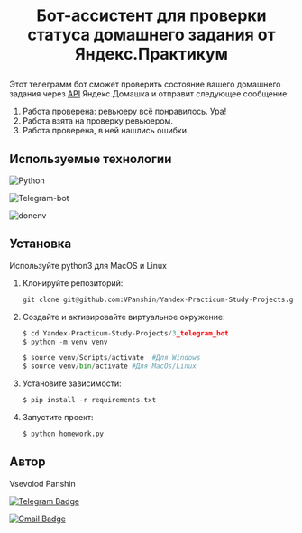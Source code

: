 
# <p align="center">Бот-ассистент для проверки статуса домашнего задания от Яндекс.Практикум</p>

Этот телеграмм бот сможет проверить состояние вашего домашнего задания через [API](https://practicum.yandex.ru/api/user_api/homework_statuses/) Яндекс.Домашка и отправит следующее сообщение:

1. Работа проверена: ревьюеру всё понравилось. Ура!
2. Работа взята на проверку ревьюером.
3. Работа проверена, в ней нашлись ошибки.

## Используемые технологии

![Python](https://img.shields.io/badge/python-3.9.10-blue)

![Telegram-bot](https://img.shields.io/badge/telegram--bot-13.7-blue)

![donenv](https://img.shields.io/badge/dotevn-0.19.0-blue)

## Установка
Используйте python3 для MacOS и Linux

1. Клонируйте репозиторий:

    ```python
    git clone git@github.com:VPanshin/Yandex-Practicum-Study-Projects.git
    ```
2. Cоздайте и активировайте виртуальное окружение:
    ```python
    $ cd Yandex-Practicum-Study-Projects/3_telegram_bot
    $ python -m venv venv

    $ source venv/Scripts/activate  #Для Windows
    $ source venv/bin/activate #Для MacOs/Linux
   ```
3. Установите зависимости:
    ```python
    $ pip install -r requirements.txt
    ```
4. Запустите проект:
    ```python
    $ python homework.py 
    ```

## Автор

Vsevolod Panshin 

[![Telegram Badge](https://img.shields.io/badge/-vsevolod.panshin-blue?style=social&logo=telegram&link=https://t.me/VPanshin)](https://t.me/VPanshin)

[![Gmail Badge](https://img.shields.io/badge/vsevolodpanshin@gmail.com-c14438?style=flat&logo=Gmail&logoColor=white&link=mailto:vsevolodpanshin.mv@gmail.com)](mailto:vsevolodpanshin@gmail.com)